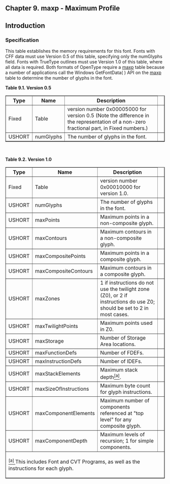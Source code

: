 <div xmlns="http://www.w3.org/1999/xhtml" role="" class="chapter"><div class="titlepage"><div><div><h2 class="title"><a name="chapter.maxp"></a>Chapter 9. maxp - Maximum Profile</h2></div></div></div><div role="fragment" class="section"><div class="titlepage"><div><div><h2 class="title" style="clear: both"><a name="idm114629832944"></a>Introduction</h2></div></div></div><div role="specification" class="section"><div class="titlepage"><div><div><h3 class="title"><a name="section.9.1.1"></a>Specification</h3></div></div></div><p role="">This table establishes the memory requirements for this
          font. Fonts with CFF data must use Version 0.5 of this
          table, specifying only the numGlyphs field. Fonts with
          TrueType outlines must use Version 1.0 of this table, where
          all data is required. Both formats of OpenType require a
          <a role="" class="link" href="chapter.maxp.md" title="Chapter 9. maxp - Maximum Profile">maxp</a> table because a number of
          applications call the Windows GetFontData( ) API on the
          <a role="" class="link" href="chapter.maxp.md" title="Chapter 9. maxp - Maximum Profile">maxp</a> table to determine the number of
          glyphs in the font.</p><div class="table"><a name="idm114629829056"></a><p class="title"><strong>Table 9.1. Version 0.5</strong></p><div class="table-contents"><table role="" class="table" summary="Version 0.5" border="1"><colgroup><col/><col/><col/><col/></colgroup><thead><tr><th role="">Type</th><th role="">Name</th><th role="">Description</th><td class="auto-generated"> </td></tr></thead><tbody><tr><td role="">Fixed</td><td role="">Table</td><td role="">version number 0x00005000 for version 0.5
              (Note the difference in the representation of a non-zero
              fractional part, in Fixed numbers.) </td><td class="auto-generated"> </td></tr><tr><td role="">USHORT</td><td role="">numGlyphs</td><td role="">The number of glyphs in the
              font.</td><td class="auto-generated"> </td></tr></tbody></table></div></div><br class="table-break"/><div class="table"><a name="idm114629823632"></a><p class="title"><strong>Table 9.2. Version 1.0</strong></p><div class="table-contents"><table role="" class="table" summary="Version 1.0" border="1"><colgroup><col/><col/><col/><col/></colgroup><thead><tr><th role="">Type</th><th role="">Name</th><th role="">Description</th><td class="auto-generated"> </td></tr></thead><tbody><tr><td role="">Fixed</td><td role="">Table</td><td role="">version number 0x00010000 for version
              1.0.</td><td class="auto-generated"> </td></tr><tr><td role="">USHORT</td><td role="">numGlyphs</td><td role="">The number of glyphs in the
              font.</td><td class="auto-generated"> </td></tr><tr><td role="">USHORT</td><td role="">maxPoints</td><td role="">Maximum points in a non-composite
              glyph.</td><td class="auto-generated"> </td></tr><tr><td role="">USHORT</td><td role="">maxContours</td><td role="">Maximum contours in a non-composite
              glyph.</td><td class="auto-generated"> </td></tr><tr><td role="">USHORT</td><td role="">maxCompositePoints</td><td role="">Maximum points in a composite
              glyph.</td><td class="auto-generated"> </td></tr><tr><td role="">USHORT</td><td role="">maxCompositeContours</td><td role="">Maximum contours in a composite
              glyph.</td><td class="auto-generated"> </td></tr><tr><td role="">USHORT</td><td role="">maxZones</td><td role="">1 if instructions do not use the twilight
              zone (Z0), or 2 if instructions do use Z0; should be set
              to 2 in most cases.</td><td class="auto-generated"> </td></tr><tr><td role="">USHORT</td><td role="">maxTwilightPoints</td><td role="">Maximum points used in Z0.</td><td class="auto-generated"> </td></tr><tr><td role="">USHORT</td><td role="">maxStorage</td><td role="">Number of Storage Area locations.
            </td><td class="auto-generated"> </td></tr><tr><td role="">USHORT</td><td role="">maxFunctionDefs</td><td role="">Number of FDEFs.</td><td class="auto-generated"> </td></tr><tr><td role="">USHORT</td><td role="">maxInstructionDefs</td><td role="">Number of IDEFs.</td><td class="auto-generated"> </td></tr><tr><td role="">USHORT</td><td role="">maxStackElements</td><td role="">Maximum stack depth<a href="#ftn.idm114629803504" class="footnote" id="idm114629803504"><sup class="footnote">[a]</sup></a>.</td><td class="auto-generated"> </td></tr><tr><td role="">USHORT</td><td role="">maxSizeOfInstructions</td><td role="">Maximum byte count for glyph
              instructions.</td><td class="auto-generated"> </td></tr><tr><td role="">USHORT</td><td role="">maxComponentElements</td><td role="">Maximum number of components referenced at
              "top level" for any composite glyph.</td><td class="auto-generated"> </td></tr><tr><td role="">USHORT</td><td role="">maxComponentDepth</td><td role="">Maximum levels of recursion; 1 for simple
              components.</td><td class="auto-generated"> </td></tr></tbody><tbody class="footnotes"><tr><td colspan="4"><div id="ftn.idm114629803504" role="" class="footnote"><p role=""><a href="#idm114629803504" class="para"><sup class="para">[a] </sup></a>This includes Font and CVT Programs, as well as
                  the instructions for each glyph.</p></div></td></tr></tbody></table></div></div><br class="table-break"/></div></div></div>
